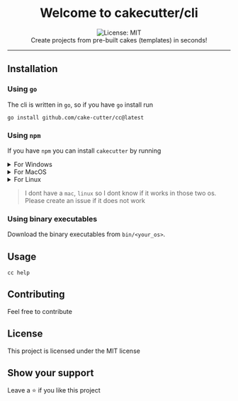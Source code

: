 <div align="center">
  <h1 align="center">Welcome to cakecutter/cli</h1>
<img alt="License: MIT" src="https://img.shields.io/badge/License-MIT-yellow.svg" /><br>
Create projects from pre-built cakes (templates) in seconds!
</div>

***

## Installation

### Using `go`
The cli is written in `go`, so if you have `go` install run
```
go install github.com/cake-cutter/cc@latest
```

### Using `npm`

If you have `npm` you can install `cakecutter` by running

<details>
  <summary>For Windows</summary>

```
npm install -g cakecutter
```

</details>

<details>
  <summary>For MacOS</summary>

```
npm install -g cc-for-mac
```

</details>

<details>
  <summary>For Linux</summary>

```
npm install -g cc-for-linux
```

</details>

> I dont have a `mac`, `linux` so I dont know if it works in those two os. Please create an issue if it does not work

### Using binary executables

Download the binary executables from `bin/<your_os>`.

## Usage
```
cc help
```

## Contributing

Feel free to contribute
## License
This project is licensed under the MIT license
## Show your support
Leave a ⭐ if you like this project
